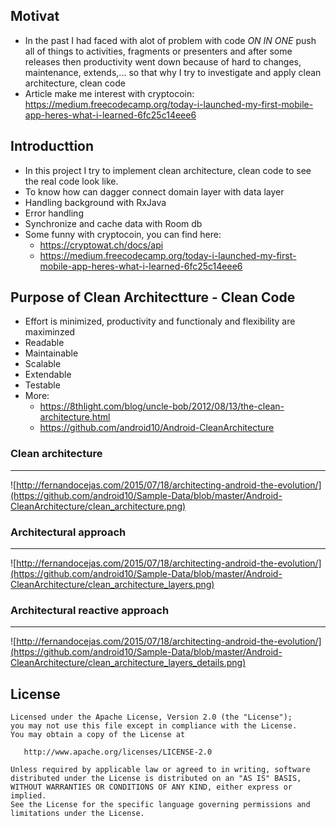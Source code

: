 ## Motivat
  - In the past I had faced with alot of problem with code *ON IN ONE* push all of things to activities, fragments or presenters 
and after some releases then productivity went down because of hard to changes, maintenance, extends,...
so that why I try to investigate and apply clean architecture, clean code
  - Article make me interest with cryptocoin: https://medium.freecodecamp.org/today-i-launched-my-first-mobile-app-heres-what-i-learned-6fc25c14eee6

## Introducttion
 - In this project I try to implement clean architecture, clean code to see the real code look like.
 - To know how can dagger connect domain layer with data layer
 - Handling background with RxJava
 - Error handling
 - Synchronize and cache data with Room db
 - Some funny with cryptocoin, you can find here: 
   - https://cryptowat.ch/docs/api
   - https://medium.freecodecamp.org/today-i-launched-my-first-mobile-app-heres-what-i-learned-6fc25c14eee6

## Purpose of Clean Architectture - Clean Code
  - Effort is minimized, productivity and functionaly and flexibility are maximinzed
  - Readable
  - Maintainable
  - Scalable
  - Extendable
  - Testable
  - More: 
    - https://8thlight.com/blog/uncle-bob/2012/08/13/the-clean-architecture.html
    - https://github.com/android10/Android-CleanArchitecture
  
 ### Clean architecture
-----------------
![http://fernandocejas.com/2015/07/18/architecting-android-the-evolution/](https://github.com/android10/Sample-Data/blob/master/Android-CleanArchitecture/clean_architecture.png)

 ### Architectural approach
-----------------
![http://fernandocejas.com/2015/07/18/architecting-android-the-evolution/](https://github.com/android10/Sample-Data/blob/master/Android-CleanArchitecture/clean_architecture_layers.png)

 ### Architectural reactive approach
-----------------
![http://fernandocejas.com/2015/07/18/architecting-android-the-evolution/](https://github.com/android10/Sample-Data/blob/master/Android-CleanArchitecture/clean_architecture_layers_details.png)

License
--------
    Licensed under the Apache License, Version 2.0 (the "License");
    you may not use this file except in compliance with the License.
    You may obtain a copy of the License at

       http://www.apache.org/licenses/LICENSE-2.0

    Unless required by applicable law or agreed to in writing, software
    distributed under the License is distributed on an "AS IS" BASIS,
    WITHOUT WARRANTIES OR CONDITIONS OF ANY KIND, either express or implied.
    See the License for the specific language governing permissions and
    limitations under the License.

